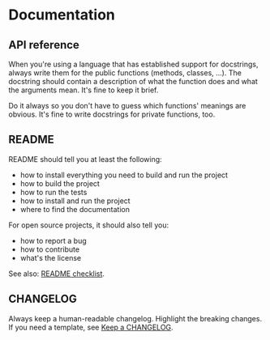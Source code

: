 # Documentation


## API reference

When you're using a language that has established support for docstrings,
always write them for the public functions (methods, classes, ...). The
docstring should contain a description of what the function does and what the
arguments mean. It's fine to keep it brief.

Do it always so you don't have to guess which functions' meanings are obvious.
It's fine to write docstrings for private functions, too.


## README

README should tell you at least the following:

* how to install everything you need to build and run the project
* how to build the project
* how to run the tests
* how to install and run the project
* where to find the documentation

For open source projects, it should also tell you:

* how to report a bug
* how to contribute
* what's the license

See also: [README checklist](https://github.com/ddbeck/readme-checklist/blob/master/checklist.md).


## CHANGELOG

Always keep a human-readable changelog. Highlight the breaking changes. If you
need a template, see [Keep a CHANGELOG](http://keepachangelog.com/en/).
